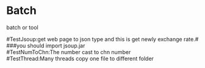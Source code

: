# Batch
batch or tool

#TestJsoup:get web page to json type and this is get newly exchange  rate.#<br/>
###you should import jsoup.jar<br/>
#TestNumToChn:The number cast to chn number<br/>
#TestThread:Many threads copy one file to different folder<br/>
